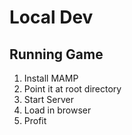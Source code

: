 # Local Dev

## Running Game
1. Install MAMP
2. Point it at root directory
3. Start Server
4. Load in browser
5. Profit